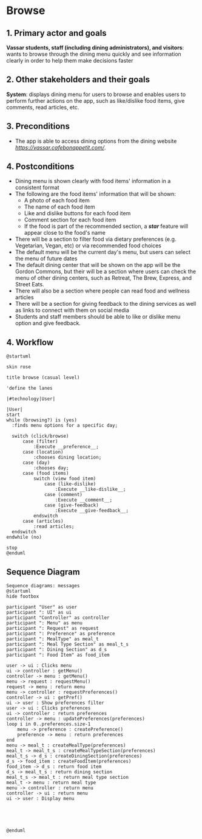 # Browse

## 1. Primary actor and goals

__Vassar students, staff (including dining administrators), and visitors__: wants to browse through the dining menu 
quickly and see information clearly in order to help them make decisions faster


## 2. Other stakeholders and their goals
__System__: displays dining menu for users to browse and enables users to perform further actions on the app, such as 
like/dislike food items, give comments, read articles, etc.

## 3. Preconditions

* The app is able to access dining options from the dining website *https://vassar.cafebonappetit.com/*.

## 4. Postconditions

* Dining menu is shown clearly with food items' information in a consistent format
* The following are the food items' information that will be shown:
  * A photo of each food item
  * The name of each food item
  * Like and dislike buttons for each food item
  * Comment section for each food item
  * If the food is part of the recommended section, a ***star*** feature will appear close to the food's name
* There will be a section to filter food via dietary preferences (e.g. Vegetarian, Vegan, etc) or via recommended food
choices
* The default menu will be the current day's menu, but users can select the menu of future dates 
* The default dining center that will be shown on the app will be the Gordon Commons, but their will be a section where
users can check the menu of other dining centers, such as Retreat, The Brew, Express, and Street Eats. 
* There will also be a section where people can read food and wellness articles
* There will be a section for giving feedback to the dining services as well as links to connect with them on social 
media
* Students and staff members should be able to like or dislike menu option and give feedback.

## 4. Workflow

```plantuml
@startuml

skin rose

title browse (casual level)

'define the lanes

|#technology|User|

|User|
start
while (browsing?) is (yes) 
  :finds menu options for a specific day;
  
  switch (click/browse) 
      case (filter)
          :Execute __preference__;
      case (location)
          :chooses dining location;
      case (day)
          :chooses day;
      case (food items)
          switch (view food item)
              case (like-dislike)
                  :Execute __like-dislike__;
              case (comment)
                  :Execute __comment__;
              case (give-feedback)
                  :Execute __give-feedback__;
          endswitch
      case (articles)
          :read articles;
  endswitch
endwhile (no)

stop
@enduml
```

## Sequence Diagram

```plantuml
Sequence diagrams: messages
@startuml
hide footbox

participant "User" as user
participant ": UI" as ui
participant "Controller" as controller
participant ": Menu" as menu
participant ": Request" as request
participant ": Preference" as preference
participant ": MealType" as meal_t
participant ": Meal Type Section" as meal_t_s
participant ": Dining Section" as d_s
participant ": Food Item" as food_item

user -> ui : Clicks menu
ui -> controller : getMenu()
controller -> menu : getMenu()
menu -> request : requestMenu()
request -> menu : return menu
menu -> controller : requestPreferences()
controller -> ui : getPref()
ui -> user : Show preferences filter
user -> ui : Clicks preferences
ui -> controller : return preferences
controller -> menu : updatePreferences(preferences)
loop i in 0..preferences.size-1
    menu -> preference : createPreference()
    preference -> menu : return preferences
end
menu -> meal_t : createMealType(preferences)
meal_t -> meal_t_s : createMealTypeSection(preferences)
meal_t_s -> d_s : createDiningSection(preferences)
d_s -> food_item : createFoodItem(preferences)
food_item -> d_s : return food item
d_s -> meal_t_s : return dining section
meal_t_s -> meal_t : return meal type section
meal_t -> menu : return meal type
menu -> controller : return menu
controller -> ui : return menu
ui -> user : Display menu





@enduml
```


